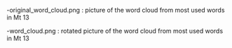 
-original_word_cloud.png : picture of the word cloud from most used words in Mt 13

-word_cloud.png : rotated picture of the word cloud from most used words in Mt 13


